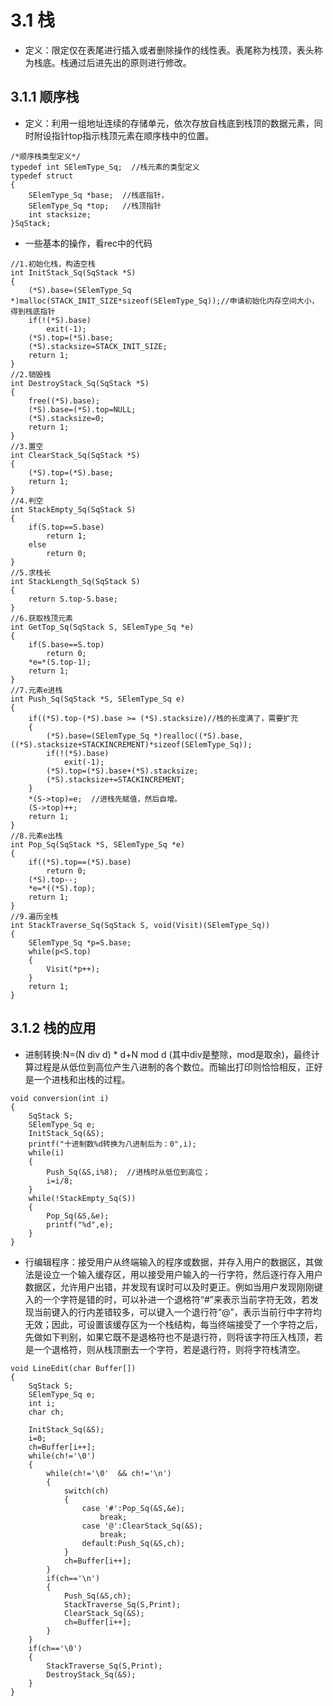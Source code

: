 # 3.1 栈
* 定义：限定仅在表尾进行插入或者删除操作的线性表。表尾称为栈顶，表头称为栈底。栈通过后进先出的原则进行修改。
## 3.1.1 顺序栈
* 定义：利用一组地址连续的存储单元，依次存放自栈底到栈顶的数据元素，同时附设指针top指示栈顶元素在顺序栈中的位置。
```
/*顺序栈类型定义*/ 
typedef int SElemType_Sq;  //栈元素的类型定义
typedef struct
{
	SElemType_Sq *base;  //栈底指针， 
	SElemType_Sq *top;   //栈顶指针
	int stacksize;
}SqStack;
```
* 一些基本的操作，看rec中的代码
```
//1.初始化栈，构造空栈 
int InitStack_Sq(SqStack *S)
{
	(*S).base=(SElemType_Sq *)malloc(STACK_INIT_SIZE*sizeof(SElemType_Sq));//申请初始化内存空间大小，得到栈底指针
	if(!(*S).base)
		exit(-1);
	(*S).top=(*S).base;
	(*S).stacksize=STACK_INIT_SIZE; 
	return 1;
}
//2.销毁栈 
int DestroyStack_Sq(SqStack *S)
{
	free((*S).base);
	(*S).base=(*S).top=NULL;
	(*S).stacksize=0;
	return 1;
}
//3.置空 
int ClearStack_Sq(SqStack *S)
{
	(*S).top=(*S).base;
	return 1;
} 
//4.判空 
int StackEmpty_Sq(SqStack S)
{
	if(S.top==S.base)
		return 1;
	else
		return 0;
}
//5.求栈长 
int StackLength_Sq(SqStack S)
{
	return S.top-S.base;	
}
//6.获取栈顶元素 
int GetTop_Sq(SqStack S, SElemType_Sq *e)
{
	if(S.base==S.top)
		return 0;
	*e=*(S.top-1);
	return 1;	
}
//7.元素e进栈 
int Push_Sq(SqStack *S, SElemType_Sq e)
{
	if((*S).top-(*S).base >= (*S).stacksize)//栈的长度满了，需要扩充 
	{
		(*S).base=(SElemType_Sq *)realloc((*S).base,((*S).stacksize+STACKINCREMENT)*sizeof(SElemType_Sq));
		if(!(*S).base)
			exit(-1);
		(*S).top=(*S).base+(*S).stacksize;
		(*S).stacksize+=STACKINCREMENT;	
	}
	*(S->top)=e;  //进栈先赋值，然后自增。 
	(S->top)++;
	return 1;	
}
//8.元素e出栈 
int Pop_Sq(SqStack *S, SElemType_Sq *e)
{
	if((*S).top==(*S).base)
		return 0;
	(*S).top--;
	*e=*((*S).top);
	return 1;
} 
//9.遍历全栈 
int StackTraverse_Sq(SqStack S, void(Visit)(SElemType_Sq))
{
	SElemType_Sq *p=S.base;
	while(p<S.top)
	{
		Visit(*p++);	
	}
	return 1;
} 
```
## 3.1.2 栈的应用
* 进制转换:N=(N div d) * d+N mod d (其中div是整除，mod是取余)，最终计算过程是从低位到高位产生八进制的各个数位。而输出打印则恰恰相反，正好是一个进栈和出栈的过程。
```
void conversion(int i)
{
	SqStack S;
	SElemType_Sq e;
	InitStack_Sq(&S);
	printf("十进制数%d转换为八进制后为：0",i);
	while(i)
	{
		Push_Sq(&S,i%8);  //进栈时从低位到高位； 
		i=i/8;
	}
	while(!StackEmpty_Sq(S))
	{
		Pop_Sq(&S,&e);
		printf("%d",e);
	}
} 
```
* 行编辑程序：接受用户从终端输入的程序或数据，并存入用户的数据区，其做法是设立一个输入缓存区，用以接受用户输入的一行字符，然后逐行存入用户数据区，允许用户出错，并发现有误时可以及时更正。例如当用户发现刚刚键入的一个字符是错的时，可以补进一个退格符“#”来表示当前字符无效，若发现当前键入的行内差错较多，可以键入一个退行符“@”，表示当前行中字符均无效；因此，可设置该缓存区为一个栈结构，每当终端接受了一个字符之后，先做如下判别，如果它既不是退格符也不是退行符，则将该字符压入栈顶，若是一个退格符，则从栈顶删去一个字符，若是退行符，则将字符栈清空。
```
void LineEdit(char Buffer[])
{
	SqStack S;
	SElemType_Sq e;
	int i;
	char ch;
	
	InitStack_Sq(&S);
	i=0;
	ch=Buffer[i++];
	while(ch!='\0')
	{
		while(ch!='\0'  && ch!='\n')
		{
			switch(ch)
			{
				case '#':Pop_Sq(&S,&e);
					break;
				case '@':ClearStack_Sq(&S);
					break;
				default:Push_Sq(&S,ch);
			}
			ch=Buffer[i++];	
		}
		if(ch=='\n')
		{
			Push_Sq(&S,ch);
			StackTraverse_Sq(S,Print);
			ClearStack_Sq(&S);
			ch=Buffer[i++];	
		}	
	}
	if(ch=='\0')
	{
		StackTraverse_Sq(S,Print);
		DestroyStack_Sq(&S);	
	}
}
```








